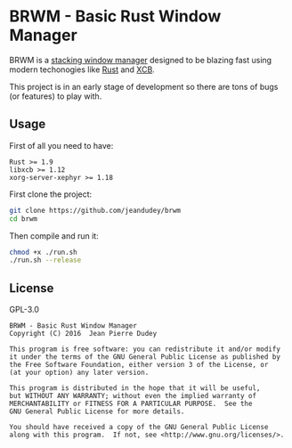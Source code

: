 # BRWM - Basic Rust Window Manager
BRWM is a [stacking window manager](https://en.wikipedia.org/wiki/Stacking_window_manager) designed to be blazing fast using modern techonogies like [Rust](https://www.rust-lang.org/) and [XCB](https://xcb.freedesktop.org/).

This project is in an early stage of development so there are tons of bugs (or features) to play with. 

## Usage
First of all you need to have:
```
Rust >= 1.9
libxcb >= 1.12
xorg-server-xephyr >= 1.18
```

First clone the project:
```bash
git clone https://github.com/jeandudey/brwm
cd brwm
```

Then compile and run it:
```bash
chmod +x ./run.sh
./run.sh --release
```

## License
GPL-3.0
```
BRWM - Basic Rust Window Manager
Copyright (C) 2016  Jean Pierre Dudey

This program is free software: you can redistribute it and/or modify
it under the terms of the GNU General Public License as published by
the Free Software Foundation, either version 3 of the License, or
(at your option) any later version.

This program is distributed in the hope that it will be useful,
but WITHOUT ANY WARRANTY; without even the implied warranty of
MERCHANTABILITY or FITNESS FOR A PARTICULAR PURPOSE.  See the
GNU General Public License for more details.

You should have received a copy of the GNU General Public License
along with this program.  If not, see <http://www.gnu.org/licenses/>.
```
